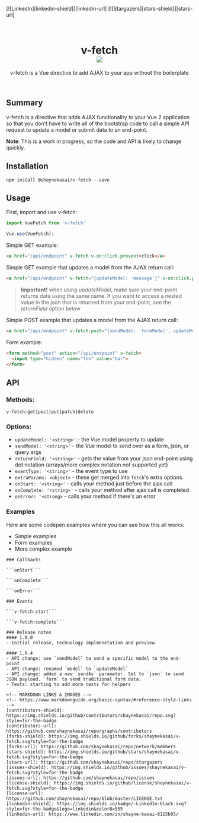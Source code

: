 <!-- PROJECT SHIELDS -->
[![LinkedIn][linkedin-shield]][linkedin-url] [![Stargazers][stars-shield]][stars-url]


<!-- PROJECT LOGO -->
<br />
<p align="center">
  <h1 align="center">
    v-fetch
    <br>
    <a href="https://travis-ci.org/shaynekasai/v-fetch" target="_blank"><img src="https://travis-ci.org/shaynekasai/v-fetch.svg?branch=main"></a>
  </h1>

  <p align="center">
    v-fetch is a Vue directive to add AJAX to your app without the boilerplate
  </p> 
</p>

<br>

## Summary

v-fetch is a directive that adds AJAX functionality to your Vue 2 application so that you don't have to write all of the bootstrap code to call a simple API request to update a model or submit data to an end-point.

**Note**: This is a work in progress, so the code and API is likely to change quickly.


## Installation

```
npm install @shaynekasai/v-fetch --save
```

## Usage

First, import and use v-fetch:

```javascript
import VueFetch from 'v-fetch'

Vue.use(VueFetch);
```

Simple GET example:

```html
<a href="/api/endpoint" v-fetch v-on:click.prevent>click</a>
```

Simple GET example that updates a model from the AJAX return call:

```html
<a href="/api/endpoint" v-fetch="{updateModel: 'message'}" v-on:click.prevent>click</a>
```

> **Important!** when using *updateModel*, make sure your end-point returns data using the same name. If you want to access a nested value in the json that is returned from your end-point, see the *returnField* option below

Simple POST example that updates a model from the AJAX return call:

```html
<a href="/api/endpoint" v-fetch:post="{sendModel: 'formModel', updateModel: 'message'}" v-on:click.prevent>click</a>
```

Form example:

```html
<form method="post" action="/api/endpoint" v-fetch>
  <input type="hidden" name="foo" value="bar">
</form>
```

## API

### Methods:
  
```v-fetch:get|post|put|patch|delete```

### Options:

- `updateModel: '<string>'` - the Vue model property to update 
- `sendModel: '<string>'` - the Vue model to send over as a form, json, or query args
- `returnField: '<string>'` - gets the value from your json end-point using dot notation (arrays/more complex notation not supported yet)
- `eventType: '<string>'` - the event type to use
- `extraParams: <object>` - these get merged into `fetch`'s extra options.
- `onStart: '<string>'` - calls your method just before the ajax call
- `onComplete: '<string>'` - calls your method after ajax call is completed
- `onError: '<strong>` - calls your method if there's an error

### Examples

Here are some codepen examples where you can see how this all works:

- Simple examples
- Form examples
- More complex example

```
### Callbacks

```onStart```

```onComplete```

```onError```

### Events

```v-fetch:start```

```v-fetch:complete```

### Release notes
#### 1.0.0
- Initial release, technology implmenetation and preview

#### 1.0.4
- API change: use `sendModel` to send a specific model to the end-point
- API change: renamed `model` to `updateModel`
- API change: added a new `sendAs` parameter. Set to `json` to send JSON payload. `form` to send traditional form data.
- Tests: starting to add more tests for helpers  

<!-- MARKDOWN LINKS & IMAGES -->
<!-- https://www.markdownguide.org/basic-syntax/#reference-style-links -->
[contributors-shield]: https://img.shields.io/github/contributors/shaynekasai/repo.svg?style=for-the-badge
[contributors-url]: https://github.com/shaynekasai/repo/graphs/contributors
[forks-shield]: https://img.shields.io/github/forks/shaynekasai/v-fetch.svg?style=for-the-badge
[forks-url]: https://github.com/shaynekasai/repo/network/members
[stars-shield]: https://img.shields.io/github/stars/shaynekasai/v-fetch.svg?style=for-the-badge
[stars-url]: https://github.com/shaynekasai/repo/stargazers
[issues-shield]: https://img.shields.io/github/issues/shaynekasai/v-fetch.svg?style=for-the-badge
[issues-url]: https://github.com/shaynekasai/repo/issues
[license-shield]: https://img.shields.io/github/license/shaynekasai/v-fetch.svg?style=for-the-badge
[license-url]: https://github.com/shaynekasai/repo/blob/master/LICENSE.txt
[linkedin-shield]: https://img.shields.io/badge/-LinkedIn-black.svg?style=for-the-badge&logo=linkedin&colorB=555
[linkedin-url]: https://www.linkedin.com/in/shayne-kasai-8115b05/